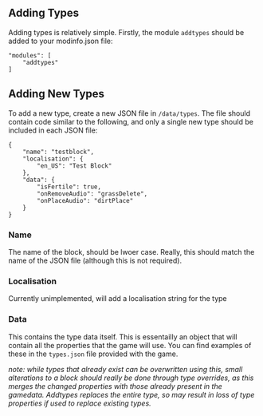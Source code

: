 ## Adding Types

Adding types is relatively simple. Firstly, the module `addtypes` should be added to your modinfo.json file:

```
"modules": [
	"addtypes"
]
```

## Adding New Types

To add a new type, create a new JSON file in `/data/types`. The file should contain code similar to the following, and only a single new type should be included in each JSON file:

```
{
	"name": "testblock",
	"localisation": {
		"en_US": "Test Block"
	},
	"data": {
		"isFertile": true,
		"onRemoveAudio": "grassDelete",
		"onPlaceAudio": "dirtPlace"
	}	
}
```

### Name

The name of the block, should be lwoer case. Really, this should match the name of the JSON file (although this is not required).

### Localisation

Currently unimplemented, will add a localisation string for the type

### Data

This contains the type data itself. This is essentailly an object that will contain all the properties that the game will use. You can find examples of these in the `types.json` file provided with the game.

*note: while types that already exist _can_ be overwritten using this, small alterations to a block should really be done through type overrides, as this _merges_ the changed properties with those already present in the gamedata. Addtypes replaces the entire type, so may result in loss of type properties if used to replace existing types.*

